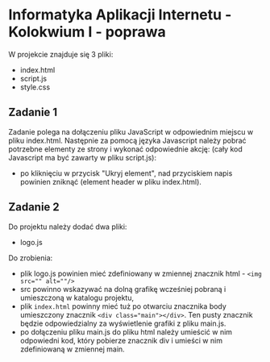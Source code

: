 # Informatyka Aplikacji Internetu - Kolokwium I - poprawa

W projekcie znajduje się 3 pliki: 
- index.html
- script.js
- style.css

## Zadanie 1

Zadanie polega na dołączeniu pliku JavaScript w odpowiednim miejscu w pliku index.html.
Następnie za pomocą języka Javascript należy pobrać potrzebne elementy ze strony i wykonać odpowiednie akcję:
(cały kod Javascript ma być zawarty w pliku script.js):
- po kliknięciu w przycisk "Ukryj element", nad przyciskiem napis powinien zniknąć (element header w pliku index.html).

## Zadanie 2

Do projektu należy dodać dwa pliki:
- logo.js


Do zrobienia:
- plik logo.js powinien mieć zdefiniowany w zmiennej znacznik html - `<img src="" alt=""/>`
- src powinno wskazywać na dolną grafikę wcześniej pobraną i umieszczoną w katalogu projektu,
- plik `index.html` powinny mieć tuż po otwarciu znacznika body umieszczony znacznik `<div class="main"></div>`. 
Ten pusty znacznik będzie odpowiedzialny za wyświetlenie grafiki z pliku main.js.
- po dołączeniu pliku main.js do pliku html należy umieścić w nim odpowiedni kod, który pobierze znacznik div i umieści w nim zdefiniowaną w zmiennej main.
